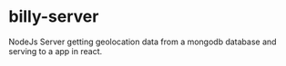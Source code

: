 # billy-server
NodeJs Server getting geolocation data from a mongodb database and serving to a app in react.
